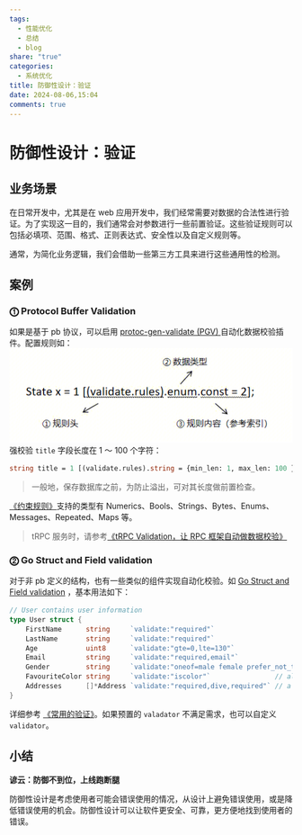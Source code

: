 ```yaml
---
tags:
  - 性能优化
  - 总结
  - blog
share: "true"
categories:
  - 系统优化
title: 防御性设计：验证
date: 2024-08-06,15:04
comments: true
---
```


# 防御性设计：验证

## 业务场景

在日常开发中，尤其是在 web 应用开发中，我们经常需要对数据的合法性进行验证。为了实现这一目的，我们通常会对参数进行一些前置验证。这些验证规则可以包括必填项、范围、格式、正则表达式、安全性以及自定义规则等。

通常，为简化业务逻辑，我们会借助一些第三方工具来进行这些通用性的检测。

## 案例

### **⓵ Protocol Buffer Validation**

如果是基于 pb 协议，可以启用 [protoc-gen-validate (PGV) ](https://github.com/bufbuild/protoc-gen-validate) 自动化数据校验插件。配置规则如：
![](assets/images/Pasted%20image%2020240206162835.png)
强校验 `title` 字段长度在 1 ～ 100 个字符：

```protobuf
string title = 1 [(validate.rules).string = {min_len: 1, max_len: 100 }];
```

> 一般地，保存数据库之前，为防止溢出，可对其长度做前置检查。

[《约束规则》](https://github.com/bufbuild/protoc-gen-validate?tab=readme-ov-file#constraint-rules)支持的类型有 Numerics、Bools、Strings、Bytes、Enums、Messages、Repeated、Maps 等。

> tRPC 服务时，请参考[《tRPC Validation，让 RPC 框架自动做数据校验》](http://km.oa.com/articles/view/438840)

### **⓶ Go Struct and Field validation**

对于非 pb 定义的结构，也有一些类似的组件实现自动化校验。如 [Go Struct and Field validation](https://github.com/go-playground/validator) ，基本用法如下：

```go
// User contains user information
type User struct {
	FirstName      string     `validate:"required"`
	LastName       string     `validate:"required"`
	Age            uint8      `validate:"gte=0,lte=130"`
	Email          string     `validate:"required,email"`
	Gender         string     `validate:"oneof=male female prefer_not_to"`
	FavouriteColor string     `validate:"iscolor"`                // alias for 'hexcolor|rgb|rgba|hsl|hsla'
	Addresses      []*Address `validate:"required,dive,required"` // a person can have a home and cottage...
}
```

详细参考 [《常用的验证》](https://github.com/go-playground/validator?tab=readme-ov-file#baked-in-validations)。如果预置的 `valadator` 不满足需求，也可以自定义 `validator`。

## 小结

**谚云：防御不到位，上线跑断腿**

防御性设计是考虑使用者可能会错误使用的情况，从设计上避免错误使用，或是降低错误使用的机会。防御性设计可以让软件更安全、可靠，更方便地找到使用者的错误。
